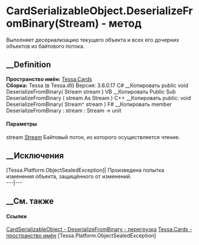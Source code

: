 # CardSerializableObject.DeserializeFromBinary(Stream) - метод
Выполняет десериализацию текущего объекта и всех его дочерних объектов из
байтового потока.
##  __Definition
 **Пространство имён:** [Tessa.Cards](N_Tessa_Cards.htm)  
 **Сборка:** Tessa (в Tessa.dll) Версия: 3.6.0.17
C# __Копировать
     public void DeserializeFromBinary(
    	Stream stream
    )
VB __Копировать
     Public Sub DeserializeFromBinary ( 
    	stream As Stream
    )
C++ __Копировать
     public:
    void DeserializeFromBinary(
    	Stream^ stream
    )
F# __Копировать
     member DeserializeFromBinary : 
            stream : Stream -> unit 
#### Параметры
stream [Stream](https://learn.microsoft.com/dotnet/api/system.io.stream)
    Байтовый поток, из которого осуществляется чтение.
##  __Исключения
[Tessa.Platform.ObjectSealedException]| Произведена попытка изменения объекта,
защищённого от изменений.  
---|---  
##  __См. также
#### Ссылки
[CardSerializableObject - ](T_Tessa_Cards_CardSerializableObject.htm)
[DeserializeFromBinary -
перегрузка](Overload_Tessa_Cards_CardSerializableObject_DeserializeFromBinary.htm)
[Tessa.Cards - пространство имён](N_Tessa_Cards.htm)
[Tessa.Platform.ObjectSealedException]

